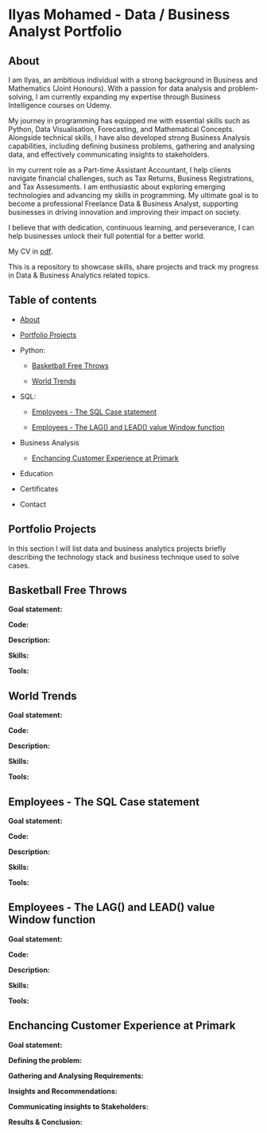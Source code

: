 # Ilyas Mohamed - Data / Business Analyst Portfolio

## About

I am Ilyas, an ambitious individual with a strong background in Business and Mathematics (Joint Honours). With a passion for data analysis and problem-solving, I am currently 
expanding my expertise through Business Intelligence courses on Udemy.

My journey in programming has equipped me with essential skills such as Python, Data Visualisation, Forecasting, and Mathematical Concepts. Alongside technical skills, I have
also developed strong Business Analysis capabilities, including defining business problems, gathering and analysing data, and effectively communicating insights to stakeholders.

In my current role as a Part-time Assistant Accountant, I help clients navigate financial challenges, such as Tax Returns, Business Registrations, and Tax Assessments.
I am enthusiastic about exploring emerging technologies and advancing my skills in programming. My ultimate goal is to become a professional Freelance Data & Business Analyst,
supporting businesses in driving innovation and improving their impact on society.

I believe that with dedication, continuous learning, and perseverance, I can help businesses unlock their full potential for a better world.

My CV in [pdf](https://github.com/Ilyaszzil23/Data-And-Business-Analysis-Portfolio/blob/4dde531039a9ee1772de3a3eec77704ae167ed0e/Ilyas_Mohamed_CV.pdf).

This is a repository to showcase skills, share projects and track my progress in Data & Business Analytics related topics.

## Table of contents
 - [About](https://github.com/Ilyaszzil23/Data-And-Business-Analysis-Portfolio/blob/main/README.md#About) 
 
 - [Portfolio Projects](https://github.com/Ilyaszzil23/Data-And-Business-Analysis-Portfolio/blob/main/README.md#Portfolio-Projects)

- Python:

    - [Basketball Free Throws](https://github.com/Ilyaszzil23/Data-And-Business-Analysis-Portfolio/blob/main/README.md#Basketball-Free-Throws)
 
 
    - [World Trends](https://github.com/Ilyaszzil23/Data-And-Business-Analysis-Portfolio/blob/main/README.md#World-Trends)

- SQL:

    - [Employees - The SQL Case statement](https://github.com/Ilyaszzil23/Data-And-Business-Analysis-Portfolio/blob/main/README.md#[Employees-The-SQL-Case-statement)


    - [Employees - The LAG() and LEAD() value Window function](https://github.com/Ilyaszzil23/Data-And-Business-Analysis-Portfolio/blob/main/README.md#Employees-The-LAG()-and-LEAD()-value-Window-function)


- Business Analysis

  - [Enchancing Customer Experience at Primark](https://github.com/Ilyaszzil23/Data-And-Business-Analysis-Portfolio/blob/main/README.md#Enchancing-Customer-Experience-at-Primark)


 - Education


 - Certificates


 - Contact



## Portfolio Projects

In this section I will list data and business analytics projects briefly describing the technology stack and business technique used to solve cases.

## Basketball Free Throws

**Goal statement:**

**Code:**

**Description:**

**Skills:**

**Tools:**

## World Trends

**Goal statement:**

**Code:**

**Description:**

**Skills:**

**Tools:**


## Employees - The SQL Case statement

**Goal statement:**

**Code:**

**Description:**

**Skills:**

**Tools:**

## Employees - The LAG() and LEAD() value Window function

**Goal statement:**

**Code:**

**Description:**

**Skills:**

**Tools:**

## Enchancing Customer Experience at Primark

**Goal statement:**

**Defining the problem:**

**Gathering and Analysing Requirements:**

**Insights and Recommendations:**

**Communicating insights to Stakeholders:**

**Results & Conclusion:**

